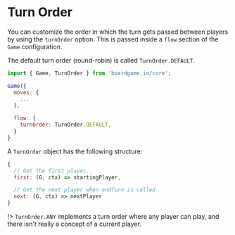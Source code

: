# Turn Order

You can customize the order in which the turn gets passed between players
by using the `turnOrder` option. This is passed inside a `flow` section of
the `Game` configuration.

The default turn order (round-robin) is called `TurnOrder.DEFAULT`.

```js
import { Game, TurnOrder } from 'boardgame.io/core';

Game({
  moves: {
    ...
  },

  flow: {
    turnOrder: TurnOrder.DEFAULT,
  }
}
```

A `TurnOrder` object has the following structure:

```js
{
  // Get the first player.
  first: (G, ctx) => startingPlayer,

  // Get the next player when endTurn is called.
  next: (G, ctx) => nextPlayer
}
```

!> `TurnOrder.ANY` implements a turn order where any player can play,
and there isn't really a concept of a current player.
